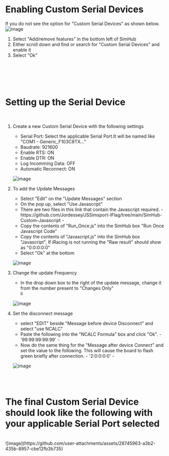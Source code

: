 <h1>Enabling Custom Serial Devices</h1>

If you do not see the option for "Custom Serial Devices" as shown below.<br />
![image](https://github.com/user-attachments/assets/793b5f8c-a7f8-4cc9-9d66-1c7291b8dcbb)
<br />
<ol>
	<li>Select "Add/remove features" in the bottom left of SimHub</li>
 	<li>Either scroll down and find or search for "Custom Serial Devices" and enable it</li>
  	<li>Select "Ok"</li>
</ol>
<br /><br /><br /><br />
<h1>Setting up the Serial Device</h1>
<br />
<ol>
<li>Create a new Custom Serial Device with the following settings</li>
	<ul>
		<li>Serial Port: Select the applicable Serial Port.It will be named like "COM1 - Generic_F103C8TX..."</li>
		<li>Baudrate: 921600</li>
		<li>Enable RTS: ON</li>
		<li>Enable DTR: ON</li>
		<li>Log Incomming Data: OFF</li>
		<li>Automatic Reconnect: ON</li>
	</ul>

![image](https://github.com/user-attachments/assets/d9ef0980-0c84-49ee-aebb-92d579eed422)

<li> To add the Update Messages</li>
	<ul>
		<li>Select "Edit" on the "Update Messages" section</li>
		<li>On the pop up, select "Use Javascript"</li>
		<li>There are two files in this link that contain the Javascript required. - https://github.com/Jordessey/JSSimsport-IFlag/tree/main/SimHub-Custom-Javascript -</li>
		<li>Copy the contents of "Run_Once.js" into the SimHub box "Run Once Javascript Code"</li>
		<li>Copy the contents of "Javascript.js" into the SimHub box "Javascript", If iRacing is not running the "Raw result" should show as "0:0:0:0:0"</li>
		<li>Select "Ok" at the bottom</li>
	</ul> 
 
![image](https://github.com/user-attachments/assets/a7f6c3ba-9d85-4630-80db-64962cb07432)

<li>Change the update Frequency</li>
	<ul>
	<li>In the drop down box to the right of the update message, change it from the number present to "Changes Only"</li>li
	</ul>

![image](https://github.com/user-attachments/assets/cfa0b1c5-974c-4147-a790-8f77f1be45e8)


<li>Set the disconnect message</li>
	<ul>
		<li>select "EDIT" beside "Message before device Disconnect" and select "use NCALC"</li>
		<li>Paste the following into the "NCALC Formula" box and click "Ok". - '99:99:99:99:99' -</li>
  		<li>Now do the same thing for the "Message after device Connect" and set the value to the following. This will cause the board to flash green briefly after connection. - '2:0:0:0:0' -</li>
	</ul>
   
![image](https://github.com/user-attachments/assets/7cf5bf32-5512-4538-9a48-6ceffe2770f2)
</ol>

<br /><br />
<h1>The final Custom Serial Device should look like the following with your applicable Serial Port selected</h1>
<br />
![image](https://github.com/user-attachments/assets/28745963-a3b2-435b-8957-cbe12fb3b735)



  
